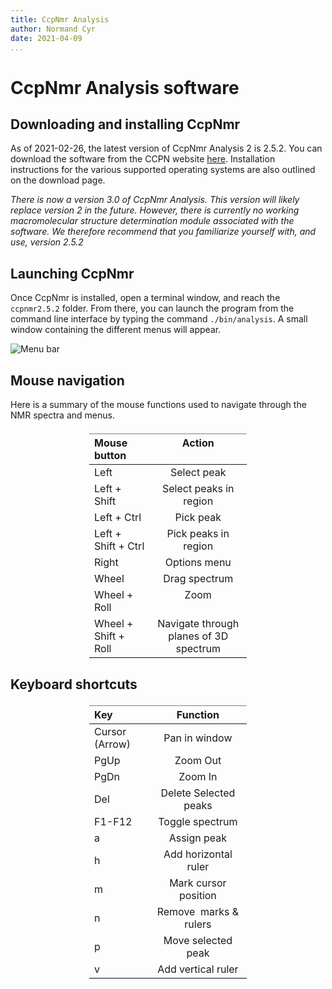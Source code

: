 ```yaml
---
title: CcpNmr Analysis
author: Normand Cyr
date: 2021-04-09
...
```


# CcpNmr Analysis software

## Downloading and installing CcpNmr

As of 2021-02-26, the latest version of CcpNmr Analysis 2 is 2.5.2. You can download the software from the CCPN website [here](https://www.ccpn.ac.uk/v2-software/downloads/2.5). Installation instructions for the various supported operating systems are also outlined on the download page.

*There is now a version 3.0 of CcpNmr Analysis. This version will likely replace version 2 in the future. However, there is currently no working macromolecular structure determination module associated with the software. We therefore recommend that you familiarize yourself with, and use, version 2.5.2*

## Launching CcpNmr

Once CcpNmr is installed, open a terminal window, and reach the `ccpnmr2.5.2` folder. From there, you can launch the program from the
command line interface by typing the command `./bin/analysis`. A small window containing the different menus will appear.

![Menu bar](../img/ccpnmr/menu_bar.png)

## Mouse navigation

Here is a summary of the mouse functions used to navigate through the
NMR spectra and menus.

<style type="text/css">
  .tg-c3ow{border-color:inherit;text-align:center;vertical-align:top}
  .tg-fymr{border-color:inherit;font-weight:bold;text-align:left;vertical-align:top}
  .tg-7btt{border-color:inherit;font-weight:bold;text-align:center;vertical-align:top}
  .tg-0pky{border-color:inherit;text-align:left;vertical-align:top}
  .center {margin-left:auto;margin-right:auto;width:50%;border-bottom: 1px solid #dee2e6;margin-bottom: 21px;margin-top: 21px}
</style>
<table class="center table table-striped table-hover">
<thead>
  <tr>
    <th class="tg-fymr">Mouse button</th>
    <th class="tg-7btt">Action</th>
  </tr>
</thead>
<tbody>
  <tr>
    <td class="tg-0pky">Left</td>
    <td class="tg-c3ow">Select peak</td>
  </tr>
  <tr>
    <td class="tg-0pky">Left + Shift</td>
    <td class="tg-c3ow">Select peaks in region</td>
  </tr>
  <tr>
    <td class="tg-0pky">Left + Ctrl</td>
    <td class="tg-c3ow">Pick peak</td>
  </tr>
  <tr>
    <td class="tg-0pky">Left + Shift + Ctrl</td>
    <td class="tg-c3ow">Pick peaks in region</td>
  </tr>
  <tr>
    <td class="tg-0pky">Right</td>
    <td class="tg-c3ow">Options menu</td>
  </tr>
  <tr>
    <td class="tg-0pky">Wheel</td>
    <td class="tg-c3ow">Drag spectrum</td>
  </tr>
  <tr>
    <td class="tg-0pky">Wheel + Roll</td>
    <td class="tg-c3ow">Zoom</td>
  </tr>
  <tr>
    <td class="tg-0pky">Wheel + Shift + Roll</td>
    <td class="tg-c3ow">Navigate through planes of 3D spectrum</td>
  </tr>
</tbody>
</table>

## Keyboard shortcuts

<style type="text/css">
  .tg-cly1{text-align:left;vertical-align:middle}
  .tg-lboi{border-color:inherit;text-align:left;vertical-align:middle}
  .tg-9wq8{border-color:inherit;text-align:center;vertical-align:middle}
  .tg-fymr{border-color:inherit;font-weight:bold;text-align:left;vertical-align:top}
  .tg-7btt{border-color:inherit;font-weight:bold;text-align:center;vertical-align:top}
  .tg-nrix{text-align:center;vertical-align:middle}
  .center {margin-left:auto;margin-right:auto;width:50%;border-bottom: 1px solid #dee2e6;margin-bottom: 21px;margin-top: 21px}
</style>
<table class="center table table-striped table-hover">
<thead>
  <tr>
    <th class="tg-fymr">Key</th>
    <th class="tg-7btt">Function</th>
  </tr>
</thead>
<tbody>
  <tr>
    <td class="tg-lboi">Cursor (Arrow)</td>
    <td class="tg-9wq8">Pan in window</td>
  </tr>
  <tr>
    <td class="tg-lboi">PgUp</td>
    <td class="tg-9wq8">Zoom Out</td>
  </tr>
  <tr>
    <td class="tg-lboi">PgDn</td>
    <td class="tg-9wq8">Zoom In</td>
  </tr>
  <tr>
    <td class="tg-lboi">Del</td>
    <td class="tg-9wq8">Delete Selected peaks</td>
  </tr>
  <tr>
    <td class="tg-lboi">F1-F12</td>
    <td class="tg-9wq8">Toggle spectrum<br></td>
  </tr>
  <tr>
    <td class="tg-lboi">a&nbsp;&nbsp;</td>
    <td class="tg-9wq8">Assign peak</td>
  </tr>
  <tr>
    <td class="tg-lboi">h&nbsp;&nbsp;</td>
    <td class="tg-9wq8">Add horizontal ruler</td>
  </tr>
  <tr>
    <td class="tg-lboi">m </td>
    <td class="tg-9wq8">Mark cursor position<br></td>
  </tr>
  <tr>
    <td class="tg-cly1">n<br></td>
    <td class="tg-nrix">Remove&nbsp;&nbsp;marks &amp; rulers<br></td>
  </tr>
  <tr>
    <td class="tg-cly1">p </td>
    <td class="tg-nrix">Move selected peak</td>
  </tr>
  <tr>
    <td class="tg-cly1">v </td>
    <td class="tg-nrix">Add vertical ruler</td>
  </tr>
</tbody>
</table>
